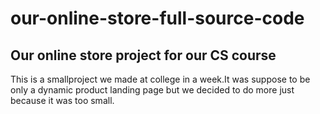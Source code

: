 # our-online-store-full-source-code
## Our online store project for our CS course
This is a smallproject we made at college in a week.It was suppose to be only a dynamic product landing page but we decided to do more just because it was too small.
